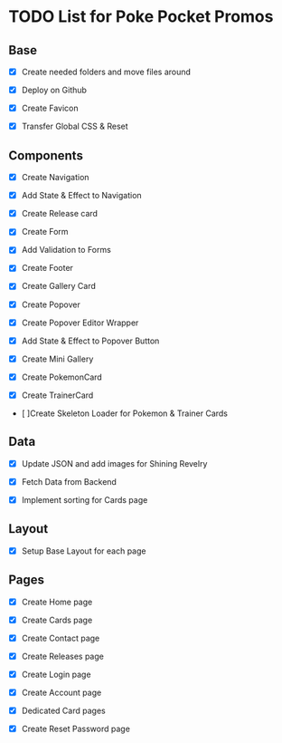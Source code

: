# TODO List for Poke Pocket Promos

## Base

- [x] Create needed folders and move files around

- [x] Deploy on Github

- [x] Create Favicon

- [x] Transfer Global CSS & Reset

## Components

- [x] Create Navigation

- [x] Add State & Effect to Navigation

- [x] Create Release card

- [x] Create Form

- [x] Add Validation to Forms

- [x] Create Footer

- [x] Create Gallery Card

- [x] Create Popover

- [x] Create Popover Editor Wrapper

- [x] Add State & Effect to Popover Button

- [x] Create Mini Gallery

- [x] Create PokemonCard

- [x] Create TrainerCard

- [ ]Create Skeleton Loader for Pokemon & Trainer Cards

## Data

- [x] Update JSON and add images for Shining Revelry

- [x] Fetch Data from Backend

- [x] Implement sorting for Cards page

## Layout

- [x] Setup Base Layout for each page

## Pages

- [x] Create Home page

- [x] Create Cards page

- [x] Create Contact page

- [x] Create Releases page

- [x] Create Login page

- [x] Create Account page

- [x] Dedicated Card pages

- [x] Create Reset Password page
